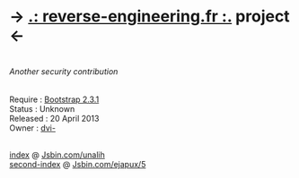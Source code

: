 <h1> -> <a href="http://www.reverse-engineering.fr" target="_blank">.: reverse-engineering.fr :.</a> project <- <h1>
<h6><i>Another security contribution</i></h6>


Require : <a href="https://github.com/twitter/bootstrap" target="_blank">Bootstrap 2.3.1</a> <br>
Status : Unknown <br>
Released : 20 April 2013 <br>
Owner : <a href="https://connect.sensiolabs.com/profile/dvi-" target="_blank">dvi-</a> <br>
<br>


<a href="https://github.com/DamienChiboub/reverse-engineering.fr/blob/master/index.php" target="_blank">index</a> @ <a href="http://jsbin.com/unalih" target="_blank">Jsbin.com/unalih</a> <br>
<a href="https://github.com/DamienChiboub/reverse-engineering.fr/blob/master/second-index.php" target="_blank">second-index</a> @ <a href="http://jsbin.com/ejapux" target="_blank">Jsbin.com/ejapux/5</a> <br>
